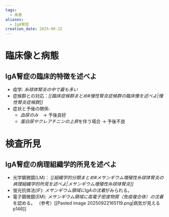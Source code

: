 ```yaml
---
tags:
  - 疾患
aliases:
  - IgA腎症
creation_date: 2025-09-22
---
```


# 臨床像と病態

## IgA腎症の臨床的特徴を述べよ
- 疫学: *糸球体腎炎の中で最も多い*
- 症候群との対応：*[[臨床症候群まとめ#慢性腎炎症候群の臨床像を述べよ|慢性腎炎症候群]]*
- 症状と予後の関係:
    - *血尿のみ*　→ 予後良好
    - *蛋白尿やクレアチニンの上昇*を伴う場合 → 予後不良

# 検査所見

## IgA腎症の病理組織学的所見を述べよ
- 光学顕微鏡(LM)： *[[組織学的分類まとめ#メサンギウム増殖性糸球体腎炎の病理組織学的所見を述べよ|メサンギウム増殖性糸球体腎炎]]*
- 蛍光抗体法(IF): *メサンギウム領域にIgAの沈着*がみられる。
- 電子顕微鏡(EM): *メサンギウム領域に高電子密度物質（免疫複合体）の沈着*を認める。
（参考）[[Pasted image 20250922165119.png|病気が見えるp146]]